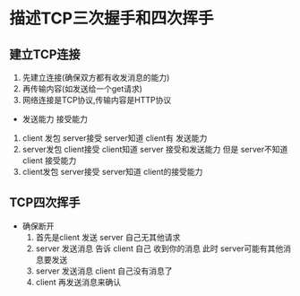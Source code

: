 # 描述TCP三次握手和四次挥手
 ## 建立TCP连接
 1. 先建立连接(确保双方都有收发消息的能力)
 2. 再传输内容(如发送给一个get请求)
 3. 网络连接是TCP协议,传输内容是HTTP协议

 * 发送能力 接受能力
 1. client 发包 server接受     server知道 client有 发送能力
 2. server发包  client接受     client知道 server 接受和发送能力  但是 server不知道 client 接受能力
 3. client发包  server接受     server知道 client的接受能力


 ## TCP四次挥手
 * 确保断开 
   1. 首先是client 发送 server 自己无其他请求
   2. server 发送消息  告诉 client 自己 收到你的消息  此时 server可能有其他消息要发送
   3. server 发送消息 client 自己没有消息了
   4. client 再发送消息来确认